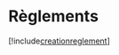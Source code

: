 # Règlements

[!include[creationreglement](reglements.creationreglement.autogen.md)]


























































